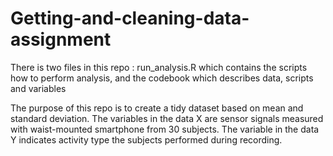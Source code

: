 # Getting-and-cleaning-data-assignment

There is two files in this repo : run_analysis.R which contains the scripts how to perform analysis, and the codebook which describes data, scripts and variables

The purpose of this repo is to create a tidy dataset based on mean and standard deviation.
The variables in the data X are sensor signals measured with waist-mounted smartphone from 30 subjects. The variable in the data Y indicates activity type the subjects performed during recording.
